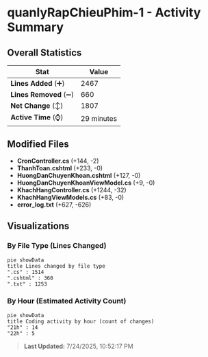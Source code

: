 # quanlyRapChieuPhim-1 - Activity Summary 

## Overall Statistics

| Stat                   | Value                                                             |
| ---------------------- | ----------------------------------------------------------------- |
| **Lines Added** (➕)   | 2467                                          |
| **Lines Removed** (➖) | 660                                        |
| **Net Change** (↕)    | 1807                |
| **Active Time** (⌚)   | 29 minutes |


## Modified Files
- **CronController.cs** (+144, -2)
- **ThanhToan.cshtml** (+233, -0)
- **HuongDanChuyenKhoan.cshtml** (+127, -0)
- **HuongDanChuyenKhoanViewModel.cs** (+9, -0)
- **KhachHangController.cs** (+1244, -32)
- **KhachHangViewModels.cs** (+83, -0)
- **error_log.txt** (+627, -626)

## Visualizations

### By File Type (Lines Changed)

```mermaid
pie showData
title Lines changed by file type
".cs" : 1514
".cshtml" : 360
".txt" : 1253
```

### By Hour (Estimated Activity Count)

```mermaid
pie showData
title Coding activity by hour (count of changes)
"21h" : 14
"22h" : 5
```


> **Last Updated:** 7/24/2025, 10:52:17 PM